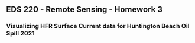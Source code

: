 ## EDS 220 - Remote Sensing - Homework 3
### Visualizing HFR Surface Current data for Huntington Beach Oil Spill 2021